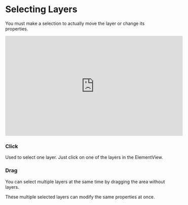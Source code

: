 
# Selecting Layers

You must make a selection to actually move the layer or change its properties.

<iframe width="560" height="315" src="https://www.youtube.com/embed/EzxNuHvvHQg" frameborder="0" allow="accelerometer; autoplay; encrypted-media; gyroscope; picture-in-picture" allowfullscreen></iframe>

### Click

Used to select one layer. Just click on one of the layers in the ElementView.


### Drag

You can select multiple layers at the same time by dragging the area without layers.

These multiple selected layers can modify the same properties at once.